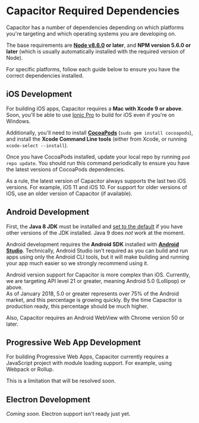 # Capacitor Required Dependencies

Capacitor has a number of dependencies depending on which platforms you're targeting and which operating systems you are developing on.

The base requirements are **[Node v8.6.0](https://nodejs.org) or later**, and **NPM version 5.6.0 or later** (which is usually automatically installed with the required version of Node).

For specific platforms, follow each guide below to ensure you have the correct dependencies installed.

## iOS Development

For building iOS apps, Capacitor requires a **Mac with Xcode 9 or above**. Soon, you'll be able to use [Ionic Pro](http://ionicframework.com/pro) to build for iOS even if you're on Windows.

Additionally, you'll need to install **[CocoaPods](https://cocoapods.org/)** (`sudo gem install cocoapods`), and install the **Xcode Command Line tools** (either from Xcode, or running `xcode-select --install`).

Once you have CocoaPods installed, update your local repo by running `pod repo update`. You should run this command periodically to ensure you have the latest versions of CocoaPods dependencies.

As a rule, the latest version of Capacitor always supports the last two iOS versions. For example, iOS 11 and iOS 10. For support for older versions of iOS, use an older version of Capacitor (if available).

## Android Development

First, the **Java 8 JDK** must be installed and [set to the default](https://stackoverflow.com/a/24657630/32140) if you have other versions of the JDK installed. Java 9 does _not_ work at the moment.

Android development requires the **Android SDK** installed with **[Android Studio](https://developer.android.com/studio/index.html)**. Technically, Android Studio isn't required as you can build and run apps using only the Android CLI tools, but it will make building and running your app much easier so we strongly recommend using it.

Android version support for Capacitor is more complex than iOS. Currently, we are targeting API level 21 or greater, meaning Android 5.0 (Lollipop) or above.  
As of January 2018, 5.0 or greater represents over 75% of the Android market, and this percentage is growing quickly. By the time Capacitor is production ready, this percentage should be much higher.

Also, Capacitor requires an Android WebView with Chrome version 50 or later.

## Progressive Web App Development

For building Progressive Web Apps, Capacitor currently requires a JavaScript project with module loading support. For example, using Webpack or Rollup.

This is a limitation that will be resolved soon.

## Electron Development

*Coming soon.* Electron support isn't ready just yet.
